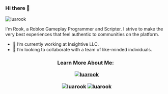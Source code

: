 ### Hi there 👋

<p align="left"> <img src="https://komarev.com/ghpvc/?username=luarook&label=Profile%20views&color=0e75b6&style=flat" alt="luarook" /> </p>

<p align="left">I'm Rook, a Roblox Gameplay Programmer and Scripter. I strive to make the very best experiences that feel authentic to communities on the platform.</p>

- 🔭 I’m currently working at Insightive LLC.
- 👯 I’m looking to collaborate with a team of like-minded individuals.

<h3 align="center">Learn More About Me:</h>


<p align="center">
  &nbsp;
  <a href="https://github.com/ryo-ma/github-profile-trophy"><img src="https://github-profile-trophy.vercel.app/?username=luarook" alt="luarook" /></a>
  
  &nbsp;
  <img align="center" src="https://github-readme-stats.vercel.app/api?username=luarook&show_icons=true&locale=en" alt="luarook" />
  <img align="center" src="https://github-readme-streak-stats.herokuapp.com/?user=luarook&" alt="luarook" />
</p>
